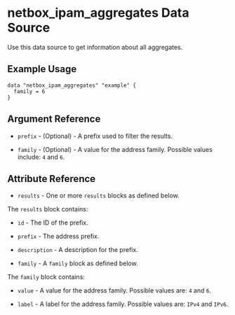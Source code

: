 # netbox_ipam_aggregates Data Source

Use this data source to get information about all aggregates.

## Example Usage

```hcl
data "netbox_ipam_aggregates" "example" {
  family = 6
}
```

## Argument Reference

* `prefix` - (Optional) - A prefix used to filter the results.

* `family` - (Optional) - A value for the address family. Possible values include: `4` and `6`.

## Attribute Reference

* `results` - One or more `results` blocks as defined below.

The `results` block contains:

* `id` - The ID of the prefix.

* `prefix` - The address prefix.

* `description` - A description for the prefix.

* `family` - A `family` block as defined below.

The `family` block contains:

* `value` - A value for the address family. Possible values are: `4` and `6`.

* `label` - A label for the address family. Possible values are: `IPv4` and `IPv6`.
